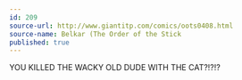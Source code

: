 ```yaml
---
id: 209
source-url: http://www.giantitp.com/comics/oots0408.html
source-name: Belkar (The Order of the Stick
published: true
---
```


<p>YOU KILLED THE WACKY OLD DUDE WITH THE CAT?!?!?</p>


